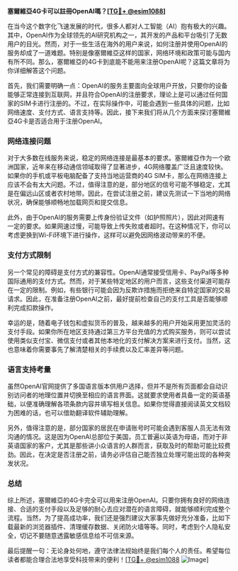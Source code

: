 **塞爾維亞4G卡可以註冊OpenAI嗎？[[TG💪+ @esim1088](https://t.me/s/esim1088)]**

在当今这个数字化飞速发展的时代，很多人都对人工智能（AI）抱有极大的兴趣。其中，OpenAI作为全球领先的AI研究机构之一，其开发的产品和平台吸引了无数用户的目光。然而，对于一些生活在海外的用户来说，如何注册并使用OpenAI的服务却成了一道难题。特别是像塞爾維亞这样的国家，网络环境和政策可能与国内有所不同。那么，塞爾維亞的4G卡到底能不能用来注册OpenAI呢？这篇文章将为你详细解答这个问题。

首先，我们需要明确一点：OpenAI的服务主要面向全球用户开放，只要你的设备能够正常连接到互联网，并且符合OpenAI的注册要求，理论上是可以通过任何国家的SIM卡进行注册的。不过，在实际操作中，可能会遇到一些具体的问题，比如网络速度、支付方式、语言支持等。因此，接下来我们将从几个方面来探讨塞爾維亞4G卡是否适合用于注册OpenAI。

### 网络连接问题

对于大多数在线服务来说，稳定的网络连接是最基本的要求。塞爾維亞作为一个欧洲国家，近年来在移动通信领域取得了显著进步，4G网络覆盖广泛且速度较快。如果你的手机或平板电脑配备了支持当地运营商的4G SIM卡，那么在网络连接上应该不会有太大问题。不过，值得注意的是，部分地区的信号可能不够稳定，尤其是在偏远山区或者农村地带。因此，在尝试注册之前，建议先测试一下当地的网络状况，确保能够顺畅地加载网页和提交信息。

此外，由于OpenAI的服务需要上传身份验证文件（如护照照片），因此对网速有一定的要求。如果网速过慢，可能导致上传失败或者超时。在这种情况下，你可以考虑更换到Wi-Fi环境下进行操作，这样可以避免因网络波动带来的不便。

### 支付方式限制

另一个常见的障碍是支付方式的兼容性。OpenAI通常接受信用卡、PayPal等多种国际通用的支付方式。然而，对于某些特定地区的用户而言，这些支付渠道可能存在一定的限制。例如，有些银行可能会因为反欺诈措施而拒绝来自特定国家的交易请求。因此，在准备注册OpenAI之前，最好提前检查自己的支付工具是否能够顺利完成扣款操作。

幸运的是，随着电子钱包和虚拟货币的普及，越来越多的用户开始采用更加灵活的支付手段。如果你所在地区支持通过第三方平台充值的方式购买服务，则可以尝试使用类似支付宝、微信支付或者其他本地化的支付解决方案来进行支付。当然，这也意味着你需要事先了解清楚相关的手续费以及汇率差异等问题。

### 语言支持考量

虽然OpenAI官网提供了多国语言版本供用户选择，但并不是所有页面都会自动识别访问者的地理位置并切换至相应的语言界面。这就要求使用者具备一定的英语基础，以便准确理解各项条款内容并填写相关信息。如果你觉得直接阅读英文文档较为困难的话，也可以借助翻译软件辅助理解。

另外，值得注意的是，部分国家的居民在申请账号时可能会遇到客服人员无法有效沟通的情况。这是因为OpenAI总部位于美国，员工普遍以英语为母语，而对于非英语国家的客户，尤其是那些讲小众语言的人群而言，获取及时的帮助可能比较费劲。因此，在决定是否注册之前，请务必评估自己能否独立处理可能出现的各种突发状况。

### 总结

综上所述，塞爾維亞的4G卡完全可以用来注册OpenAI。只要你拥有良好的网络连接、合适的支付手段以及足够的耐心去应对潜在的语言障碍，就能够顺利完成整个流程。当然，为了提高成功率，我们还是强烈建议大家事先做好充分准备，比如下载最新的浏览器插件、清理缓存数据、关闭防火墙等等。同时，考虑到个人隐私安全，切记不要随意透露敏感信息给不可信来源。

最后提醒一句：无论身处何地，遵守法律法规始终是我们每个人的责任。希望每位读者都能合理合法地享受科技带来的便利！[[TG💪+ @esim1088](https://t.me/s/esim1088) ![Image](https://i.postimg.cc/4NQfJmqS/Snipaste-2025-05-13-00-14-12.png)]